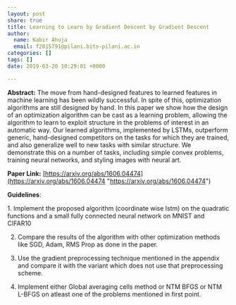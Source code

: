 ```yaml
---
layout: post
share: true
title: Learning to Learn by Gradient Descent by Gradient Descent
author:
  name: Kabir Ahuja
  email: f2015791@pilani.bits-pilani.ac.in
categories: []
tags: []
date: 2019-03-20 10:29:01 +0000

---
```

**Abstract:** The move from hand-designed features to learned features in machine learning has been wildly successful. In spite of this, optimization algorithms are still designed by hand. In this paper we show how the design of an optimization algorithm can be cast as a learning problem, allowing the algorithm to learn to exploit structure in the problems of interest in an automatic way. Our learned algorithms, implemented by LSTMs, outperform generic, hand-designed competitors on the tasks for which they are trained, and also generalize well to new tasks with similar structure. We demonstrate this on a number of tasks, including simple convex problems, training neural networks, and styling images with neural art.

**Paper Link:** [https://arxiv.org/abs/1606.04474](https://arxiv.org/abs/1606.04474 "https://arxiv.org/abs/1606.04474")

**Guidelines**:

1\. Implement the proposed algorithm (coordinate wise lstm) on the quadratic functions and a small fully connected neural network on MNIST and CIFAR10

 2. Compare the results of the algorithm with other optimization methods like SGD, Adam, RMS Prop as done in the paper.

 3. Use the gradient preprocessing technique mentioned in the appendix and compare it with the variant which does not use that preprocessing scheme.

 4. Implement either Global averaging cells method or NTM BFGS or NTM L-BFGS on atleast one of the problems mentioned in first point.